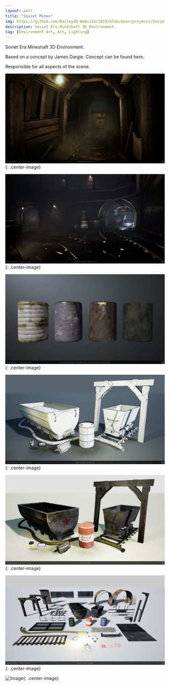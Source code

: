```yaml
---
layout: post
title: "Soviet Mines"
img: https://github.com/Bailey3D-Website/2019/blob/main/projects/Soviet%20Mines/thumb.png?raw=true
description: Soviet Era Mineshaft 3D Environment.
tag: [Environment Art, Art, Lighting]
---
```

Soviet Era Mineshaft 3D Environment.

Based on a concept by James Dargie. Concept can be found here.

Responsible for all aspects of the scene.

![Image](https://github.com/Bailey3D-Website/2019/blob/main/projects/Soviet%20Mines/bailey-bob-martin-render-scene-mines.jpg?raw=true){: .center-image}

![Image](https://github.com/Bailey3D-Website/2019/blob/main/projects/Soviet%20Mines/bailey-bob-martin-render-scene-mainroom.jpg?raw=true){: .center-image}

![Image](https://github.com/Bailey3D-Website/2019/blob/main/projects/Soviet%20Mines/bailey-bob-martin-render-materials.jpg?raw=true){: .center-image}

![Image](https://github.com/Bailey3D-Website/2019/blob/main/projects/Soviet%20Mines/bailey-bob-martin-render-main-wireframe.jpg?raw=true){: .center-image}

![Image](https://github.com/Bailey3D-Website/2019/blob/main/projects/Soviet%20Mines/bailey-bob-martin-render-main-lit.jpg?raw=true){: .center-image}

![Image](https://github.com/Bailey3D-Website/2019/blob/main/projects/Soviet%20Mines/bailey-bob-martin-render-main-assets.jpg?raw=true){: .center-image}

![Image](https://github.com/Bailey3D-Website/2019/blob/main/projects/Soviet%20Mines/bailey-bob-martin-fhhgfhfghfhg.gif?raw=true){: .center-image}
